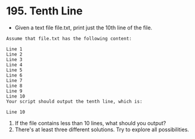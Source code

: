 # 195. Tenth Line
* Given a text file file.txt, print just the 10th line of the file.
```text
Assume that file.txt has the following content:

Line 1
Line 2
Line 3
Line 4
Line 5
Line 6
Line 7
Line 8
Line 9
Line 10
Your script should output the tenth line, which is:

Line 10
```
1. If the file contains less than 10 lines, what should you output?
2. There's at least three different solutions. Try to explore all possibilities.